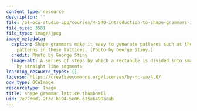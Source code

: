 ```yaml
---
content_type: resource
description: ''
file: /ol-ocw-studio-app/courses/4-540-introduction-to-shape-grammars-i-fall-2018/7e72d6d12f3cb1945e06625e6499acab_4-540f18-th.jpg
file_size: 3581
file_type: image/jpeg
image_metadata:
  caption: Shape grammars make it easy to generate patterns such as the "ice ray"
    patterns in these lattices. (Photo by George Stiny.)
  credit: Photo by George Stiny
  image-alt: A series of steps by which a rectangle is divided into smaller polygons
    by straight line segments
learning_resource_types: []
license: https://creativecommons.org/licenses/by-nc-sa/4.0/
ocw_type: OCWImage
resourcetype: Image
title: shape grammar lattice thumbnail
uid: 7e72d6d1-2f3c-b194-5e06-625e6499acab
---
```

